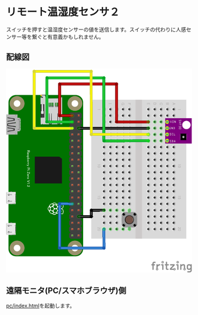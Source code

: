 # リモート温湿度センサ２
スイッチを押すと温湿度センサーの値を送信します。スイッチの代わりに人感センサー等を繋ぐと有意義かもしれません。

## 配線図

![配線図](schematic.png "schematic")

## 遠隔モニタ(PC/スマホブラウザ)側

[pc/index.html](index.html)を起動します。